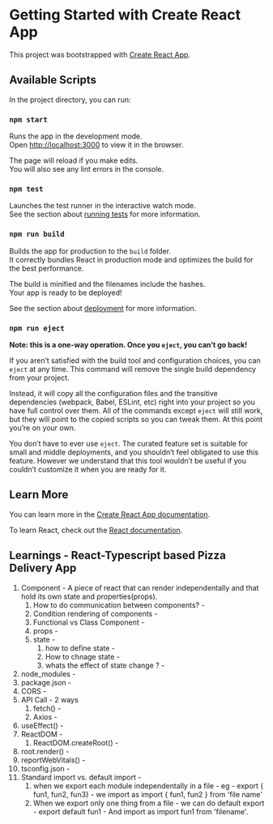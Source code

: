 # Getting Started with Create React App

This project was bootstrapped with [Create React App](https://github.com/facebook/create-react-app).

## Available Scripts

In the project directory, you can run:

### `npm start`

Runs the app in the development mode.\
Open [http://localhost:3000](http://localhost:3000) to view it in the browser.

The page will reload if you make edits.\
You will also see any lint errors in the console.

### `npm test`

Launches the test runner in the interactive watch mode.\
See the section about [running tests](https://facebook.github.io/create-react-app/docs/running-tests) for more information.

### `npm run build`

Builds the app for production to the `build` folder.\
It correctly bundles React in production mode and optimizes the build for the best performance.

The build is minified and the filenames include the hashes.\
Your app is ready to be deployed!

See the section about [deployment](https://facebook.github.io/create-react-app/docs/deployment) for more information.

### `npm run eject`

**Note: this is a one-way operation. Once you `eject`, you can’t go back!**

If you aren’t satisfied with the build tool and configuration choices, you can `eject` at any time. This command will remove the single build dependency from your project.

Instead, it will copy all the configuration files and the transitive dependencies (webpack, Babel, ESLint, etc) right into your project so you have full control over them. All of the commands except `eject` will still work, but they will point to the copied scripts so you can tweak them. At this point you’re on your own.

You don’t have to ever use `eject`. The curated feature set is suitable for small and middle deployments, and you shouldn’t feel obligated to use this feature. However we understand that this tool wouldn’t be useful if you couldn’t customize it when you are ready for it.

## Learn More

You can learn more in the [Create React App documentation](https://facebook.github.io/create-react-app/docs/getting-started).

To learn React, check out the [React documentation](https://reactjs.org/).

## Learnings - React-Typescript based Pizza Delivery App
1. Component - A piece of react that can render independentally and that hold its own state and properties(props).
    1. How to do communication between components? - 
    2. Condition rendering of components - 
    3. Functional vs Class Component - 
    4. props - 
    5. state - 
        1. how to define state - 
        2. How to chnage state - 
        3. whats the effect of state change ? -
2. node_modules - 
3. package.json - 
4. CORS - 
5. API Call - 2 ways
    1. fetch() - 
    2. Axios - 
6. useEffect() - 
7. ReactDOM - 
    1. ReactDOM.createRoot() - 
8. root.render() - 
9. reportWebVitals() - 
10. tsconfig.json - 
11. Standard import vs. default import - 
    1. when we export each module independentally in a file - eg - export { fun1, fun2, fun3} - we import as import { fun1, fun2 } from 'file name'
    2. When we export only one thing from a file - we can do default export - export default fun1 - And import as import fun1 from 'filename'.
    


